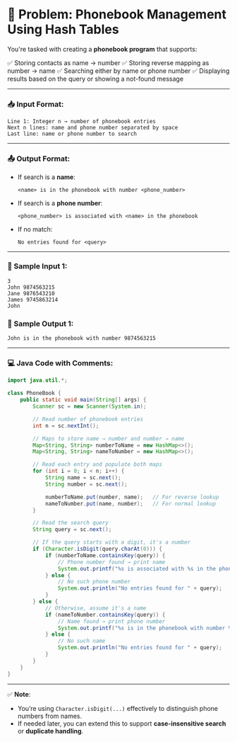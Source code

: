 # 📱 Problem: Phonebook Management Using Hash Tables

You're tasked with creating a **phonebook program** that supports:

✅ Storing contacts as name → number
✅ Storing reverse mapping as number → name
✅ Searching either by name or phone number
✅ Displaying results based on the query or showing a not-found message

---

### 📥 Input Format:

```
Line 1: Integer n → number of phonebook entries  
Next n lines: name and phone number separated by space  
Last line: name or phone number to search  
```

---

### 📤 Output Format:

* If search is a **name**:

  ```
  <name> is in the phonebook with number <phone_number>
  ```

* If search is a **phone number**:

  ```
  <phone_number> is associated with <name> in the phonebook
  ```

* If no match:

  ```
  No entries found for <query>
  ```

---

### 🧪 Sample Input 1:

```
3
John 9874563215
Jane 9876543210
James 9745863214
John
```

### 📌 Sample Output 1:

```
John is in the phonebook with number 9874563215
```

---

### 💻 Java Code with Comments:

```java
import java.util.*;

class PhoneBook {
    public static void main(String[] args) {
        Scanner sc = new Scanner(System.in);

        // Read number of phonebook entries
        int n = sc.nextInt();

        // Maps to store name → number and number → name
        Map<String, String> numberToName = new HashMap<>();
        Map<String, String> nameToNumber = new HashMap<>();

        // Read each entry and populate both maps
        for (int i = 0; i < n; i++) {
            String name = sc.next();
            String number = sc.next();

            numberToName.put(number, name);   // For reverse lookup
            nameToNumber.put(name, number);   // For normal lookup
        }

        // Read the search query
        String query = sc.next();

        // If the query starts with a digit, it's a number
        if (Character.isDigit(query.charAt(0))) {
            if (numberToName.containsKey(query)) {
                // Phone number found → print name
                System.out.printf("%s is associated with %s in the phonebook", query, numberToName.get(query));
            } else {
                // No such phone number
                System.out.println("No entries found for " + query);
            }
        } else {
            // Otherwise, assume it's a name
            if (nameToNumber.containsKey(query)) {
                // Name found → print phone number
                System.out.printf("%s is in the phonebook with number %s", query, nameToNumber.get(query));
            } else {
                // No such name
                System.out.println("No entries found for " + query);
            }
        }
    }
}
```

---

✅ **Note**:

* You’re using `Character.isDigit(...)` effectively to distinguish phone numbers from names.
* If needed later, you can extend this to support **case-insensitive search** or **duplicate handling**.
